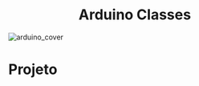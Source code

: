 <h1 align="center"> Arduino Classes </h1>

![arduino_cover](https://github.com/user-attachments/assets/9de2b777-37cf-420e-8766-a91b20ae0c50)

# Projeto
